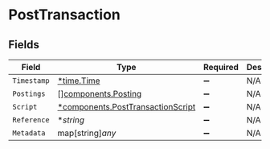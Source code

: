 # PostTransaction


## Fields

| Field                                                                                 | Type                                                                                  | Required                                                                              | Description                                                                           | Example                                                                               |
| ------------------------------------------------------------------------------------- | ------------------------------------------------------------------------------------- | ------------------------------------------------------------------------------------- | ------------------------------------------------------------------------------------- | ------------------------------------------------------------------------------------- |
| `Timestamp`                                                                           | [*time.Time](https://pkg.go.dev/time#Time)                                            | :heavy_minus_sign:                                                                    | N/A                                                                                   |                                                                                       |
| `Postings`                                                                            | [][components.Posting](../../models/components/posting.md)                            | :heavy_minus_sign:                                                                    | N/A                                                                                   |                                                                                       |
| `Script`                                                                              | [*components.PostTransactionScript](../../models/components/posttransactionscript.md) | :heavy_minus_sign:                                                                    | N/A                                                                                   |                                                                                       |
| `Reference`                                                                           | **string*                                                                             | :heavy_minus_sign:                                                                    | N/A                                                                                   | ref:001                                                                               |
| `Metadata`                                                                            | map[string]*any*                                                                      | :heavy_minus_sign:                                                                    | N/A                                                                                   |                                                                                       |